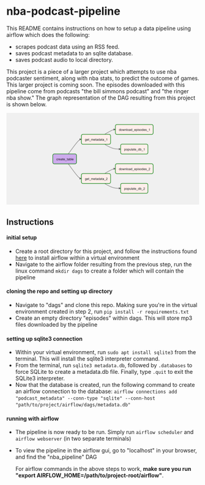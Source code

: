 # nba-podcast-pipeline
This README contains instructions on how to setup a data pipeline using airflow which does the following:
- scrapes podcast data using an RSS feed.
- saves podcast metadata to an sqlite database.
- saves podcast audio to local directory.
  
This project is a piece of a larger project which attempts to use nba podcaster sentiment, along with nba stats, to predict the outcome of games. This larger project is coming soon. The episodes downloaded with this pipeline come from podcasts "the bill simmons podcast" and "the ringer nba show." The graph representation of the DAG resulting from this project is shown below.

![dag_diagram](dag_diagram.png)

## Instructions
#### initial setup
- Create a root directory for this project, and follow the instructions found [here](https://towardsdatascience.com/an-introduction-to-apache-airflow-21111bf98c1f) to install airflow within a virtual environment
- Navigate to the airflow folder resulting from the previous step, run the linux command `mkdir dags` to create a folder which will contain the pipeline
#### cloning the repo and setting up directory
- Navigate to "dags" and clone this repo. Making sure you're in the virtual environment created in step 2, run `pip install -r requirements.txt`
- Create an empty directory "episodes" within dags. This will store mp3 files downloaded by the pipeline
#### setting up sqlite3 connection
- Within your virtual environment, run `sudo apt install sqlite3` from the terminal. This will install the sqlite3 interpreter command.
- From the terminal, run `sqlite3 metadata.db`, followed by `.databases` to force SQLite to create a metadata.db file. Finally, type `.quit` to exit the SQLite3 interpreter.
- Now that the database is created, run the following command to create an airflow connection to the database: `airflow connections add "podcast_metadata" --conn-type "sqlite" --conn-host "path/to/project/airflow/dags/metadata.db"`
#### running with airflow
- The pipeline is now ready to be run. Simply run `airflow scheduler` and `airflow webserver` (in two separate terminals)
- To view the pipeline in the airflow gui, go to "localhost" in your browser, and find the "nba_pipeline" DAG

  For airflow commands in the above steps to work, __make sure you run "export AIRFLOW_HOME=/path/to/project-root/airflow"__.
